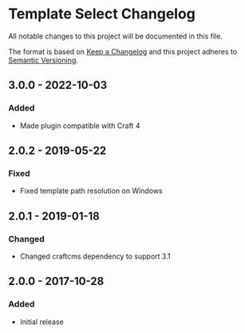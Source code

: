 # Template Select Changelog

All notable changes to this project will be documented in this file.

The format is based on [Keep a Changelog](http://keepachangelog.com/) and this project adheres to [Semantic Versioning](http://semver.org/).

## 3.0.0 - 2022-10-03
### Added
- Made plugin compatible with Craft 4

## 2.0.2 - 2019-05-22
### Fixed
- Fixed template path resolution on Windows

## 2.0.1 - 2019-01-18
### Changed
- Changed craftcms dependency to support 3.1

## 2.0.0 - 2017-10-28
### Added
- Initial release
